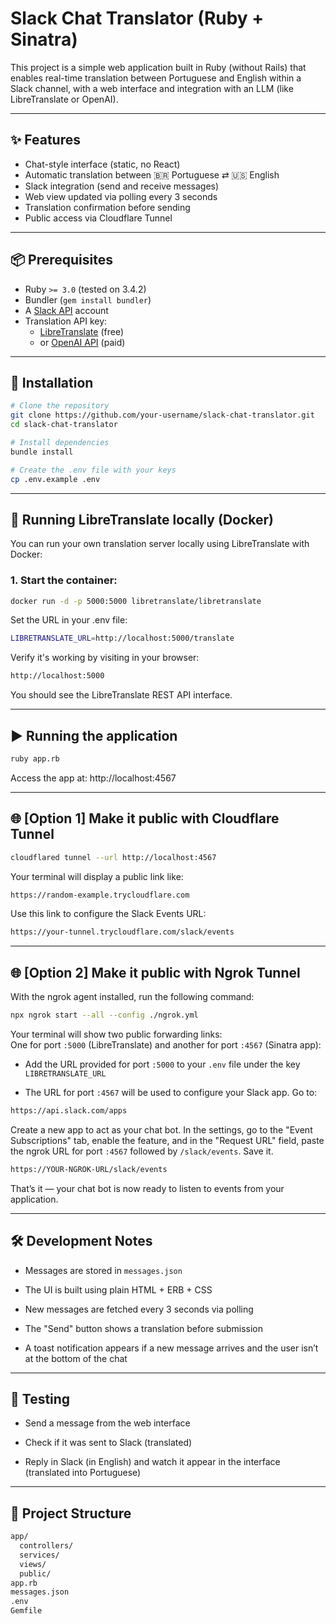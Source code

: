 
# Slack Chat Translator (Ruby + Sinatra)

This project is a simple web application built in Ruby (without Rails) that enables real-time translation between Portuguese and English within a Slack channel, with a web interface and integration with an LLM (like LibreTranslate or OpenAI).

---

## ✨ Features

- Chat-style interface (static, no React)
- Automatic translation between 🇧🇷 Portuguese ⇄ 🇺🇸 English
- Slack integration (send and receive messages)
- Web view updated via polling every 3 seconds
- Translation confirmation before sending
- Public access via Cloudflare Tunnel

---

## 📦 Prerequisites

- Ruby `>= 3.0` (tested on 3.4.2)
- Bundler (`gem install bundler`)
- A [Slack API](https://api.slack.com/) account
- Translation API key:
  - [LibreTranslate](https://libretranslate.com/) (free)
  - or [OpenAI API](https://platform.openai.com/) (paid)

---

## 🚀 Installation

```bash
# Clone the repository
git clone https://github.com/your-username/slack-chat-translator.git
cd slack-chat-translator

# Install dependencies
bundle install

# Create the .env file with your keys
cp .env.example .env
```

---

## 🐳 Running LibreTranslate locally (Docker)

You can run your own translation server locally using LibreTranslate with Docker:

### 1. Start the container:

```bash
docker run -d -p 5000:5000 libretranslate/libretranslate
```

Set the URL in your .env file:

```bash
LIBRETRANSLATE_URL=http://localhost:5000/translate
```

Verify it's working by visiting in your browser:

```bash
http://localhost:5000
```

You should see the LibreTranslate REST API interface.

---

## ▶️ Running the application

```bash
ruby app.rb
```

Access the app at: http://localhost:4567

---

## 🌐 [Option 1] Make it public with Cloudflare Tunnel

```bash
cloudflared tunnel --url http://localhost:4567
```

Your terminal will display a public link like:

```bash
https://random-example.trycloudflare.com
```

Use this link to configure the Slack Events URL:

```bash
https://your-tunnel.trycloudflare.com/slack/events
```

---

## 🌐 [Option 2] Make it public with Ngrok Tunnel

With the ngrok agent installed, run the following command:

```bash
npx ngrok start --all --config ./ngrok.yml
```

Your terminal will show two public forwarding links:  
One for port `:5000` (LibreTranslate) and another for port `:4567` (Sinatra app):

- Add the URL provided for port `:5000` to your `.env` file under the key `LIBRETRANSLATE_URL`

- The URL for port `:4567` will be used to configure your Slack app. Go to:

```bash
https://api.slack.com/apps
```

Create a new app to act as your chat bot. In the settings, go to the "Event Subscriptions" tab, enable the feature, and in the "Request URL" field, paste the ngrok URL for port `:4567` followed by `/slack/events`. Save it.

```bash
https://YOUR-NGROK-URL/slack/events
```

That’s it — your chat bot is now ready to listen to events from your application.

---

## 🛠️ Development Notes

- Messages are stored in `messages.json`

- The UI is built using plain HTML + ERB + CSS

- New messages are fetched every 3 seconds via polling

- The "Send" button shows a translation before submission

- A toast notification appears if a new message arrives and the user isn’t at the bottom of the chat

---

## 🧪 Testing

- Send a message from the web interface

- Check if it was sent to Slack (translated)

- Reply in Slack (in English) and watch it appear in the interface (translated into Portuguese)

---

## 📂 Project Structure

```bash
app/
  controllers/
  services/
  views/
  public/
app.rb
messages.json
.env
Gemfile
```
